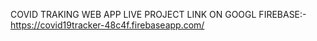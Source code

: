 COVID TRAKING WEB APP
LIVE PROJECT LINK ON GOOGL FIREBASE:- https://covid19tracker-48c4f.firebaseapp.com/
